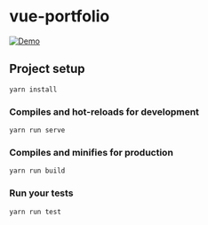 # vue-portfolio

[![Demo](https://i.imgur.com/VnRAjej.png)](https://stockspie-21796.web.app/)

## Project setup

```
yarn install
```

### Compiles and hot-reloads for development

```
yarn run serve
```

### Compiles and minifies for production

```
yarn run build
```

### Run your tests

```
yarn run test
```
